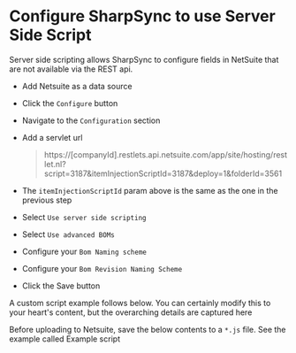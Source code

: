 # Configure SharpSync to use Server Side Script

Server side scripting allows SharpSync to configure fields in NetSuite that are not available via the REST api.

* Add Netsuite as a data source
* Click the `Configure` button
* Navigate to the `Configuration` section
*   Add a servlet url

    > https://\[companyId].restlets.api.netsuite.com/app/site/hosting/restlet.nl?script=3187\&itemInjectionScriptId=3187\&deploy=1\&folderId=3561
* The `itemInjectionScriptId` param above is the same as the one in the previous step
* Select `Use server side scripting`
* Select `Use advanced BOMs`
* Configure your `Bom Naming scheme`
* Configure your `Bom Revision Naming Scheme`
* Click the Save button

A custom script example follows below. You can certainly modify this to your heart's content, but the overarching details are captured here

Before uploading to Netsuite, save the below contents to a `*.js` file. See the example called Example script
